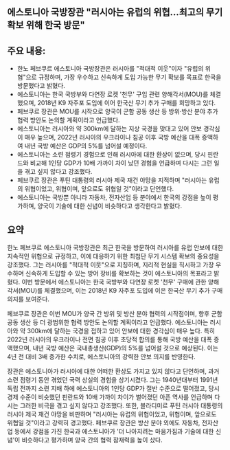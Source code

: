 ## 에스토니아 국방장관 "러시아는 유럽의 위협…최고의 무기 확보 위해 한국 방문"

## 주요 내용:
*   한노 페브쿠르 에스토니아 국방장관은 러시아를 "적대적 이웃"이자 "유럽의 위협"으로 규정하며, 가장 우수하고 신속하게 도입 가능한 무기 확보를 목표로 한국을 방문했다고 밝혔다.
*   에스토니아는 한국 국방부와 다연장 로켓 '천무' 구입 관련 양해각서(MOU)를 체결했으며, 2018년 K9 자주포 도입에 이어 한국산 무기 추가 구매를 희망하고 있다.
*   페브쿠르 장관은 MOU를 시작으로 양국이 군함 공동 생산 등 방위·방산 분야 추가 협력 방안도 논의할 계획이라고 언급했다.
*   에스토니아는 러시아와 약 300km에 달하는 지상 국경을 맞대고 있어 안보 경각심이 매우 높으며, 2022년 러시아의 우크라이나 침공 이후 국방 예산을 대폭 증액하여 내년 국방 예산은 GDP의 5%를 넘어설 예정이다.
*   에스토니아는 소련 점령기 경험으로 인해 러시아에 대한 환상이 없으며, 당시 핀란드와 비교해 1인당 GDP가 10배 가까이 차이 났던 경험을 언급하며 다시는 그런 일을 겪고 싶지 않다고 강조했다.
*   페브쿠르 장관은 푸틴 대통령의 러시아 제국 재건 야망을 지적하며 "러시아는 유럽의 위협이었고, 위협이며, 앞으로도 위협일 것"이라고 단언했다.
*   에스토니아는 국방뿐 아니라 자동차, 전자산업 등 분야에서 한국의 강점을 높이 평가하며, 양국이 기술에 대한 신념이 비슷하다고 생각한다고 밝혔다.

## 요약

한노 페브쿠르 에스토니아 국방장관은 최근 한국을 방문하여 러시아를 유럽 안보에 대한 지속적인 위협으로 규정하고, 이에 대응하기 위한 최첨단 무기 시스템 확보의 중요성을 강조했다. 그는 러시아를 "적대적 이웃"으로 지칭하며, 지리적 현실을 직시하고 가장 우수하며 신속하게 도입할 수 있는 방어 장비를 확보하는 것이 에스토니아의 목표라고 밝혔다. 이번 방문에서 에스토니아는 한국 국방부와 다연장 로켓 '천무' 구매에 관한 양해각서(MOU)를 체결했으며, 이는 2018년 K9 자주포 도입에 이은 한국산 무기 추가 구매 의지를 보여준다.

페브쿠르 장관은 이번 MOU가 양국 간 방위 및 방산 분야 협력의 시작점이며, 향후 군함 공동 생산 등 더 광범위한 협력 방안도 논의할 계획이라고 언급했다. 에스토니아는 러시아와 약 300km에 달하는 국경을 접하고 있어 안보에 대한 경각심이 매우 높다. 특히 2022년 러시아의 우크라이나 전면 침공 이후 초당적 합의를 통해 국방 예산을 대폭 증액했으며, 내년 국방 예산은 국내총생산(GDP)의 5%를 넘어설 것으로 예상된다. 이는 4년 전 대비 3배 증가한 수치로, 에스토니아의 강력한 안보 의지를 반영한다.

장관은 에스토니아가 러시아에 대한 어떠한 환상도 가지고 있지 않다고 단언하며, 과거 소련 점령기 동안 겪었던 국력 상실의 경험을 상기시켰다. 그는 1940년대부터 1991년 독립 전까지 소련 지배 하에 에스토니아의 1인당 GDP가 절반 수준으로 떨어졌고, 당시 경제 수준이 비슷했던 핀란드와 10배 가까이 차이가 벌어졌던 아픈 역사를 언급하며 다시는 그러한 비극을 겪고 싶지 않다고 강조했다. 또한, 블라디미르 푸틴 러시아 대통령의 러시아 제국 재건 야망을 비판하며 "러시아는 유럽의 위협이었고, 위협이며, 앞으로도 위협일 것"이라고 강력히 경고했다. 페브쿠르 장관은 방산 분야 외에도 자동차, 전자산업 등에서 강점을 가진 한국과 에스토니아가 '더 나아지려는 마음가짐과 기술에 대한 신념'이 비슷하다고 평가하며 양국 간의 협력 잠재력을 높이 샀다.